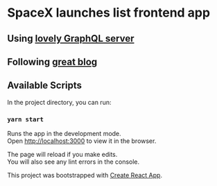 # SpaceX launches list frontend app

## Using [lovely GraphQL server](https://spacexdata.herokuapp.com/graphql)

## Following [great blog](https://blog.logrocket.com/build-a-graphql-react-app-with-typescript/)

## Available Scripts

In the project directory, you can run:

### `yarn start`

Runs the app in the development mode.<br />
Open [http://localhost:3000](http://localhost:3000) to view it in the browser.

The page will reload if you make edits.<br />
You will also see any lint errors in the console.

This project was bootstrapped with [Create React App](https://github.com/facebook/create-react-app).
